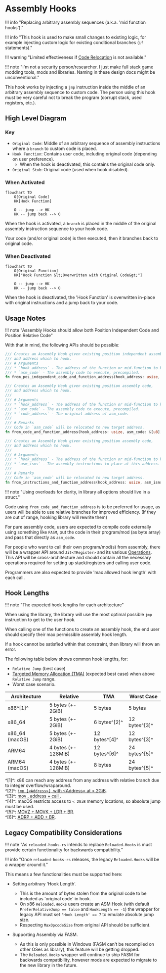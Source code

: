 # Assembly Hooks

!!! info "Replacing arbitrary assembly sequences (a.k.a. 'mid function hooks')."

!!! info "This hook is used to make small changes to existing logic, for example injecting custom logic for existing conditional branches (`if` statements)."

!!! warning "Limited effectiveness if [Code Relocation](../../arch/overview.md#code-relocation) is not available."

!!! note "I'm not a security person/researcher. I just make full stack game modding tools, mods and libraries. Naming in these design docs might be unconventional."

This hook works by injecting a `jmp` instruction inside the middle of an arbitrary assembly sequence
to custom code. The person using this hook must be very careful not to break the program 
(corrupt stack, used registers, etc.).

## High Level Diagram

### Key

- `Original Code`: Middle of an arbitrary sequence of assembly instructions where a `branch` to custom code is placed.  
- `Hook Function`: Contains user code, including original code (depending on user preference).  
    - When the hook is deactivated, this contains the original code only.
- `Original Stub`: Original code (used when hook disabled).  

### When Activated

```mermaid
flowchart TD
    O[Original Code]
    HK[Hook Function]

    O -- jump --> HK
    HK -- jump back --> O
```

When the hook is activated, a `branch` is placed in the middle of the original assembly instruction
sequence to your hook code.

Your code (and/or original code) is then executed, then it branches back to original code.

### When Deactivated

```mermaid
flowchart TD
    O[Original Function]
    HK["Hook Function &lt;Overwritten with Original Code&gt;"]

    O -- jump --> HK
    HK -- jump back --> O
```

When the hook is deactivated, the 'Hook Function' is overwritten in-place with original instructions 
and a jump back to your code.

## Usage Notes

!!! note "Assembly Hooks should allow both Position Independent Code and Position Relative Code"

With that in mind, the following APIs should be possible: 

```rust
/// Creates an Assembly Hook given existing position independent assembly code,
/// and address which to hook.
/// # Arguments
/// * `hook_address` - The address of the function or mid-function to hook.
/// * `asm_code` - The assembly code to execute, precompiled.
fn from_pos_independent_code_and_function_address(hook_address: usize, asm_code: &[u8]);

/// Creates an Assembly Hook given existing position assembly code,
/// and address which to hook.
/// 
/// # Arguments
/// * `hook_address` - The address of the function or mid-function to hook.
/// * `asm_code` - The assembly code to execute, precompiled.
/// * `code_address` - The original address of asm_code. 
/// 
/// # Remarks
/// Code in `asm_code` will be relocated to new target address. 
fn from_code_and_function_address(hook_address: usize, asm_code: &[u8], code_address: usize);

/// Creates an Assembly Hook given existing position assembly code,
/// and address which to hook.
/// 
/// # Arguments
/// * `hook_address` - The address of the function or mid-function to hook.
/// * `asm_isns` - The assembly instructions to place at this address.
/// 
/// # Remarks
/// Code in `asm_code` will be relocated to new target address. 
fn from_instructions_and_function_address(hook_address: usize, asm_isns: &[Instructions]);
```

!!! note "Using overloads for clarity, in library all options should live in a struct."

Code using `from_code_and_function_address` is to be preferred for usage, as users will be able to use
relative branches for improved efficiency. (If they are out of range, hooking library will rewrite them)

For pure assembly code, users are expected to compile code externally using something like `FASM`, 
put the code in their program/mod (as byte array) and pass that directly as `asm_code`.

For people who want to call their own program/mod(s) from assembly, there will be a wrapper API around
`Jit<TRegister>` and its various [Operations](../../arch/operations.md). This API will be cross-architecture and
should contain all the necessary operations required for setting up stack/registers and calling user code.

Programmers are also expected to provide 'max allowed hook length' with each call.

## Hook Lengths

!!! note "The expected hook lengths for each architecture"

When using the library, the library will use the most optimal possible `jmp` instruction to get to the user hook.  

When calling one of the functions to create an assembly hook, the end user should specify their max permissible assembly hook length.  

If a hook cannot be satisfied within that constraint, then library will throw an error.

The following table below shows common hook lengths, for:  

- `Relative Jump` (best case)  
- [Targeted Memory Allocation (TMA)](../../platform/overview.md#recommended-targeted-memory-allocation) (expected best case) when above `Relative Jump` range.  
- Worst case scenario.  

| Architecture   | Relative            | TMA          | Worst Case      |
|----------------|---------------------|--------------|-----------------|
| x86^[1]^       | 5 bytes (+- 2GiB)   | 5 bytes      | 5 bytes         |
| x86_64         | 5 bytes (+- 2GiB)   | 6 bytes^[2]^ | 12 bytes^[3]^   |
| x86_64 (macOS) | 5 bytes (+- 2GiB)   | 12 bytes^[4]^| 12 bytes^[3]^   |
| ARM64          | 4 bytes (+- 128MiB) | 12 bytes^[6]^| 24 bytes^[5]^   |
| ARM64 (macOS)  | 4 bytes (+- 128MiB) | 8 bytes      | 24 bytes^[5]^   |

^[1]^: x86 can reach any address from any address with relative branch due to integer overflow/wraparound.  
^[2]^: [`jmp [<Address>]`, with &lt;Address&gt; at &lt; 2GiB](../../arch/operations.md#jumpabsoluteindirect).  
^[3]^: [mov <reg>, address + call <reg>](../../arch/operations.md#jumpabsolute).  
^[4]^: macOS restricts access to `< 2GiB` memory locations, so absolute jump must be used.  
^[5]^: [MOVZ + MOVK + LDR + BR](../../arch/operations.md#jumpabsolute).  
^[6]^: [ADRP + ADD + BR](../../arch/operations.md#jumprelative).  

## Legacy Compatibility Considerations

!!! note "As `reloaded-hooks-rs` intends to replace `Reloaded.Hooks` is must provide certain functionality for backwards compatibility."

!!! info "Once `reloaded-hooks-rs` releases, the legacy `Reloaded.Hooks` will be a wrapper around it."

This means a few functionalities must be supported here:

- Setting arbitrary 'Hook Length'.
    - This is the amount of bytes stolen from the original code to be included as 'original code' in hook.
    - On x86 `Reloaded.Hooks` users create an ASM Hook (with default `PreferRelativeJump == false` and `HookLength == -1`) the wrapper for legacy API must set `'Hook Length' == 7` to emulate absolute jump size.
    - Respecting `MaxOpcodeSize` from original API should be sufficient.

- Supporting Assembly via FASM.
    - As this is only possible in Windows (FASM can't be recompiled on other OSes as library), this feature will be getting dropped.
    - The `Reloaded.Hooks` wrapper will continue to ship FASM for backwards compatibility, however mods are expected to migrate to the new library in the future.